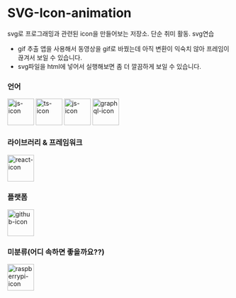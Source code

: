 # SVG-Icon-animation

svg로 프로그래밍과 관련된 icon을 만들어보는 저장소. 단순 취미 활동. svg연습

- gif 추출 앱을 사용해서 동영상을 gif로 바꿨는데 아직 변환이 익숙치 않아 프레임이 끊겨서 보일 수 있습니다.
- svg파일을 html에 넣어서 실행해보면 좀 더 깔끔하게 보일 수 있습니다.

### 언어

<img src="https://github.com/qkrdmstlr3/svg-icon-animation/blob/master/js-icon/js-icon.gif" alt="js-icon" width="60" height="60" />
<img src="https://github.com/qkrdmstlr3/svg-icon-animation/blob/master/ts-icon/ts-icon.gif" alt="ts-icon" width="60" height="60" />
<img src="https://github.com/qkrdmstlr3/svg-icon-animation/blob/master/cpp-icon/cpp-icon.gif" alt="js-icon" width="60" height="60" />
<img src="https://github.com/qkrdmstlr3/svg-icon-animation/blob/master/graphql-icon/graphql-icon.gif" alt="graphql-icon" width="60" height="60" />

### 라이브러리 & 프레임워크

<img src="https://github.com/qkrdmstlr3/svg-icon-animation/blob/master/react-icon/react-icon.gif" alt="react-icon" width="60" height="60" />

### 플랫폼

<img src="https://github.com/qkrdmstlr3/svg-icon-animation/blob/master/github-icon/github-icon.gif" alt="github-icon" width="60" height="60" />

### 미분류(어디 속하면 좋을까요??)

<img src="https://github.com/qkrdmstlr3/svg-icon-animation/blob/master/raspberrypi-icon/raspberrypi-icon.gif" alt="raspberrypi-icon" width="60" height="60" />

